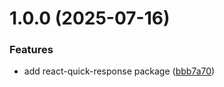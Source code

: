 # 1.0.0 (2025-07-16)


### Features

* add react-quick-response package ([bbb7a70](https://github.com/rfoel/react-quick-response/commit/bbb7a705339e2ec2d73410a30e8167f150303e6b))

